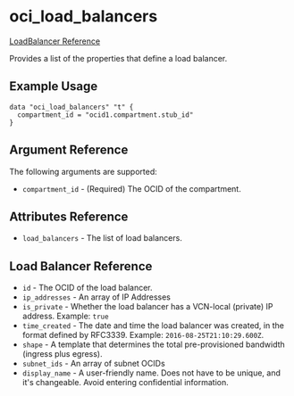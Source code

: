 # oci\_load\_balancers

[LoadBalancer Reference][4c71d901]

  [4c71d901]: https://docs.us-phoenix-1.oraclecloud.com/api/#/en/loadbalancer/20170115/LoadBalancer/ "LoadBalancerReference"

Provides a list of the properties that define a load balancer.

## Example Usage

```
data "oci_load_balancers" "t" {
  compartment_id = "ocid1.compartment.stub_id"
}
```

## Argument Reference

The following arguments are supported:

* `compartment_id` - (Required) The OCID of the compartment.

## Attributes Reference
* `load_balancers` - The list of load balancers.

## Load Balancer Reference
* `id` - The OCID of the load balancer.
* `ip_addresses` - An array of IP Addresses
* `is_private` - Whether the load balancer has a VCN-local (private) IP address. Example: `true`
* `time_created` - The date and time the load balancer was created, in the format defined by RFC3339.  Example: `2016-08-25T21:10:29.600Z`.
* `shape` - A template that determines the total pre-provisioned bandwidth (ingress plus egress).
* `subnet_ids` - An array of subnet OCIDs
* `display_name` - A user-friendly name. Does not have to be unique, and it's changeable. Avoid entering confidential information.
